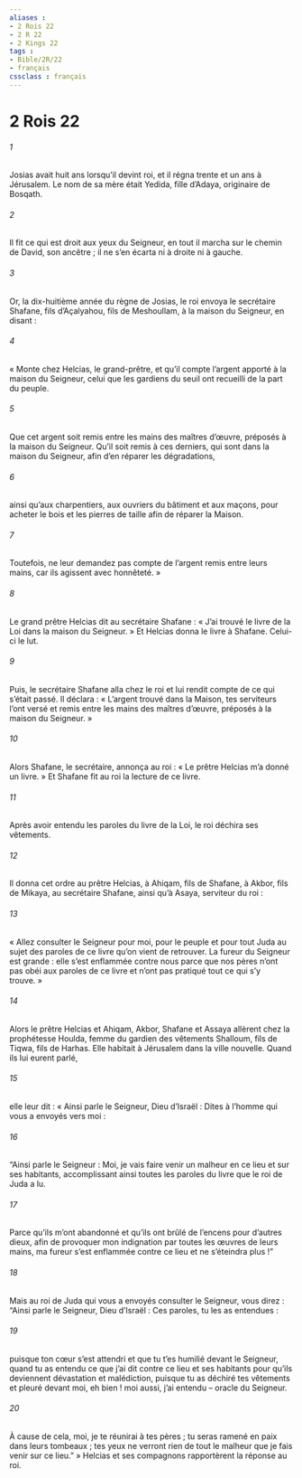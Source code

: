 ```yaml
---
aliases : 
- 2 Rois 22
- 2 R 22
- 2 Kings 22
tags : 
- Bible/2R/22
- français
cssclass : français
---
```


# 2 Rois 22

###### 1
Josias avait huit ans lorsqu’il devint roi, et il régna trente et un ans à Jérusalem. Le nom de sa mère était Yedida, fille d’Adaya, originaire de Bosqath.
###### 2
Il fit ce qui est droit aux yeux du Seigneur, en tout il marcha sur le chemin de David, son ancêtre ; il ne s’en écarta ni à droite ni à gauche.
###### 3
Or, la dix-huitième année du règne de Josias, le roi envoya le secrétaire Shafane, fils d’Açalyahou, fils de Meshoullam, à la maison du Seigneur, en disant :
###### 4
« Monte chez Helcias, le grand-prêtre, et qu’il compte l’argent apporté à la maison du Seigneur, celui que les gardiens du seuil ont recueilli de la part du peuple.
###### 5
Que cet argent soit remis entre les mains des maîtres d’œuvre, préposés à la maison du Seigneur. Qu’il soit remis à ces derniers, qui sont dans la maison du Seigneur, afin d’en réparer les dégradations,
###### 6
ainsi qu’aux charpentiers, aux ouvriers du bâtiment et aux maçons, pour acheter le bois et les pierres de taille afin de réparer la Maison.
###### 7
Toutefois, ne leur demandez pas compte de l’argent remis entre leurs mains, car ils agissent avec honnêteté. »
###### 8
Le grand prêtre Helcias dit au secrétaire Shafane : « J’ai trouvé le livre de la Loi dans la maison du Seigneur. » Et Helcias donna le livre à Shafane. Celui-ci le lut.
###### 9
Puis, le secrétaire Shafane alla chez le roi et lui rendit compte de ce qui s’était passé. Il déclara : « L’argent trouvé dans la Maison, tes serviteurs l’ont versé et remis entre les mains des maîtres d’œuvre, préposés à la maison du Seigneur. »
###### 10
Alors Shafane, le secrétaire, annonça au roi : « Le prêtre Helcias m’a donné un livre. » Et Shafane fit au roi la lecture de ce livre.
###### 11
Après avoir entendu les paroles du livre de la Loi, le roi déchira ses vêtements.
###### 12
Il donna cet ordre au prêtre Helcias, à Ahiqam, fils de Shafane, à Akbor, fils de Mikaya, au secrétaire Shafane, ainsi qu’à Asaya, serviteur du roi :
###### 13
« Allez consulter le Seigneur pour moi, pour le peuple et pour tout Juda au sujet des paroles de ce livre qu’on vient de retrouver. La fureur du Seigneur est grande : elle s’est enflammée contre nous parce que nos pères n’ont pas obéi aux paroles de ce livre et n’ont pas pratiqué tout ce qui s’y trouve. »
###### 14
Alors le prêtre Helcias et Ahiqam, Akbor, Shafane et Assaya allèrent chez la prophétesse Houlda, femme du gardien des vêtements Shalloum, fils de Tiqwa, fils de Harhas. Elle habitait à Jérusalem dans la ville nouvelle. Quand ils lui eurent parlé,
###### 15
elle leur dit : « Ainsi parle le Seigneur, Dieu d’Israël : Dites à l’homme qui vous a envoyés vers moi :
###### 16
“Ainsi parle le Seigneur : Moi, je vais faire venir un malheur en ce lieu et sur ses habitants, accomplissant ainsi toutes les paroles du livre que le roi de Juda a lu.
###### 17
Parce qu’ils m’ont abandonné et qu’ils ont brûlé de l’encens pour d’autres dieux, afin de provoquer mon indignation par toutes les œuvres de leurs mains, ma fureur s’est enflammée contre ce lieu et ne s’éteindra plus !”
###### 18
Mais au roi de Juda qui vous a envoyés consulter le Seigneur, vous direz : “Ainsi parle le Seigneur, Dieu d’Israël : Ces paroles, tu les as entendues :
###### 19
puisque ton cœur s’est attendri et que tu t’es humilié devant le Seigneur, quand tu as entendu ce que j’ai dit contre ce lieu et ses habitants pour qu’ils deviennent dévastation et malédiction, puisque tu as déchiré tes vêtements et pleuré devant moi, eh bien ! moi aussi, j’ai entendu – oracle du Seigneur.
###### 20
À cause de cela, moi, je te réunirai à tes pères ; tu seras ramené en paix dans leurs tombeaux ; tes yeux ne verront rien de tout le malheur que je fais venir sur ce lieu.” » Helcias et ses compagnons rapportèrent la réponse au roi.
